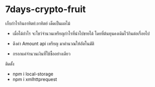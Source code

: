 # 7days-crypto-fruit
เก็บกำไรกินอาทิตย์:อาทิตย์ เด็ดเป็นผลไม้
- เมื่อได้กำไร จะโชว์จำนวนเหรียญกำไรที่นำไปขายได้ โดยที่ต้นทุนคงเดิมไว้กินต่อเรื่อยไป

- ดึงค่า Amount api เหรียญ มาคำนวณให้อัตโนมัติ
- กรอกแค่จำนวนเงินที่ใช้ซื้ออย่างเดียว

ติดตั้ง
- npm i local-storage
- npm i xmlhttprequest
